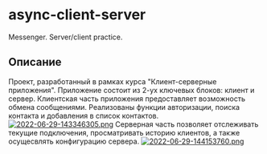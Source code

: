 # async-client-server
Messenger. Server/client practice.

## Описание
Проект, разработанный в рамках курса "Клиент-серверные приложения". Приложение состоит из 2-ух ключевых блоков: клиент и сервер.
Клиентская часть приложения предоставляет возможность обмена сообщениями. Реализованы функции авторизации, поиска контакта и добавления в список контактов.
[![2022-06-29-143346305.png](https://i.postimg.cc/Kjx5ry1x/2022-06-29-143346305.png)](https://postimg.cc/xJpHnhG4)
Серверная часть позволяет отслеживать текущие подключения, просматривать историю клиентов, а также осущесвлять конфигурацию сервера.
[![2022-06-29-144153760.png](https://i.postimg.cc/KjyhF4RF/2022-06-29-144153760.png)](https://postimg.cc/YG8szr6y)
